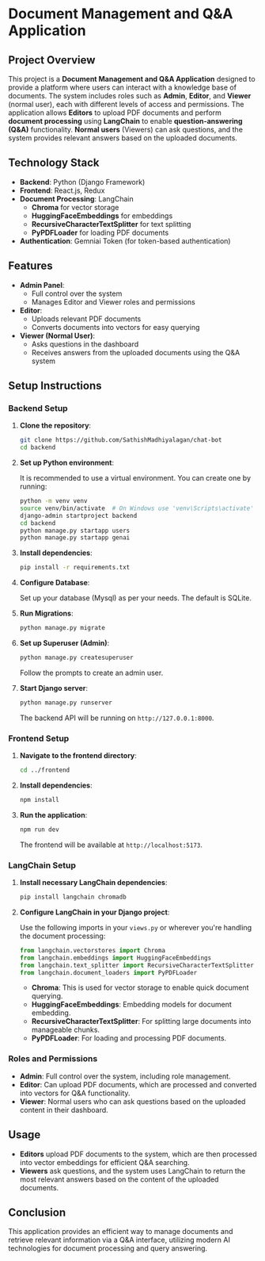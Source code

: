 

# Document Management and Q&A Application

## Project Overview

This project is a **Document Management and Q&A Application** designed to provide a platform where users can interact with a knowledge base of documents. The system includes roles such as **Admin**, **Editor**, and **Viewer** (normal user), each with different levels of access and permissions. The application allows **Editors** to upload PDF documents and perform **document processing** using **LangChain** to enable **question-answering (Q&A)** functionality. **Normal users** (Viewers) can ask questions, and the system provides relevant answers based on the uploaded documents.

## Technology Stack

- **Backend**: Python (Django Framework)
- **Frontend**: React.js, Redux
- **Document Processing**: LangChain
  - **Chroma** for vector storage
  - **HuggingFaceEmbeddings** for embeddings
  - **RecursiveCharacterTextSplitter** for text splitting
  - **PyPDFLoader** for loading PDF documents
- **Authentication**: Gemniai Token (for token-based authentication)

## Features

- **Admin Panel**: 
  - Full control over the system
  - Manages Editor and Viewer roles and permissions
- **Editor**:
  - Uploads relevant PDF documents
  - Converts documents into vectors for easy querying
- **Viewer (Normal User)**:
  - Asks questions in the dashboard
  - Receives answers from the uploaded documents using the Q&A system

## Setup Instructions

### Backend Setup

1. **Clone the repository**:

   ```bash
   git clone https://github.com/SathishMadhiyalagan/chat-bot
   cd backend
   ```

2. **Set up Python environment**:

   It is recommended to use a virtual environment. You can create one by running:

   ```bash
   python -m venv venv
   source venv/bin/activate  # On Windows use 'venv\Scripts\activate'
   django-admin startproject backend
   cd backend
   python manage.py startapp users
   python manage.py startapp genai

   ```

3. **Install dependencies**:

   ```bash
   pip install -r requirements.txt
   ```

4. **Configure Database**:

   Set up your database (Mysql) as per your needs. The default is SQLite.

5. **Run Migrations**:

   ```bash
   python manage.py migrate
   ```

6. **Set up Superuser (Admin)**:

   ```bash
   python manage.py createsuperuser
   ```

   Follow the prompts to create an admin user.

7. **Start Django server**:

   ```bash
   python manage.py runserver
   ```

   The backend API will be running on `http://127.0.0.1:8000`.

### Frontend Setup

1. **Navigate to the frontend directory**:

   ```bash
   cd ../frontend
   ```

2. **Install dependencies**:

   ```bash
   npm install
   ```

3. **Run the application**:

   ```bash
   npm run dev
   ```

   The frontend will be available at `http://localhost:5173`.

### LangChain Setup

1. **Install necessary LangChain dependencies**:

   ```bash
   pip install langchain chromadb
   ```

2. **Configure LangChain in your Django project**:
   
   Use the following imports in your `views.py` or wherever you're handling the document processing:

   ```python
   from langchain.vectorstores import Chroma
   from langchain.embeddings import HuggingFaceEmbeddings
   from langchain.text_splitter import RecursiveCharacterTextSplitter
   from langchain.document_loaders import PyPDFLoader
   ```

   - **Chroma**: This is used for vector storage to enable quick document querying.
   - **HuggingFaceEmbeddings**: Embedding models for document embedding.
   - **RecursiveCharacterTextSplitter**: For splitting large documents into manageable chunks.
   - **PyPDFLoader**: For loading and processing PDF documents.

### Roles and Permissions

- **Admin**: Full control over the system, including role management.
- **Editor**: Can upload PDF documents, which are processed and converted into vectors for Q&A functionality.
- **Viewer**: Normal users who can ask questions based on the uploaded content in their dashboard.

## Usage

- **Editors** upload PDF documents to the system, which are then processed into vector embeddings for efficient Q&A searching.
- **Viewers** ask questions, and the system uses LangChain to return the most relevant answers based on the content of the uploaded documents.

## Conclusion

This application provides an efficient way to manage documents and retrieve relevant information via a Q&A interface, utilizing modern AI technologies for document processing and query answering.

